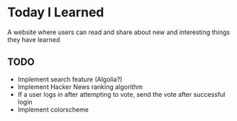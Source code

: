 # Today I Learned
A website where users can read and share about new and interesting things they have learned

## TODO
- Implement search feature (Algolia?)
- Implement Hacker News ranking algorithm
- If a user logs in after attempting to vote, send the vote after successful login
- Implement colorscheme
